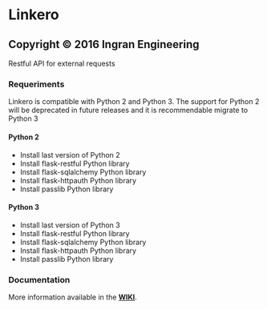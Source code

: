 # Linkero
## Copyright © 2016 Ingran Engineering ###

<!-- ![logo](http://ingran.es:8081/uploads/project/avatar/22/Link_Slash.png) -->

Restful API for external requests

### Requeriments

Linkero is compatible with Python 2 and Python 3. 
The support for Python 2 will be deprecated in future releases and it is recommendable migrate to Python 3

#### **Python 2**

* Install last version of Python 2
* Install flask-restful Python library
* Install flask-sqlalchemy Python library
* Install flask-httpauth Python library
* Install passlib Python library

#### **Python 3**

* Install last version of Python 3
* Install flask-restful Python library
* Install flask-sqlalchemy Python library
* Install flask-httpauth Python library
* Install passlib Python library

### **Documentation**

More information available in the **[WIKI](https://github.com/RDCH106/linkero/wiki/home)**.
